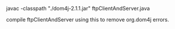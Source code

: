 javac -classpath "./dom4j-2.1.1.jar" ftpClientAndServer.java

compile ftpClientAndServer using this to remove org.dom4j errors.